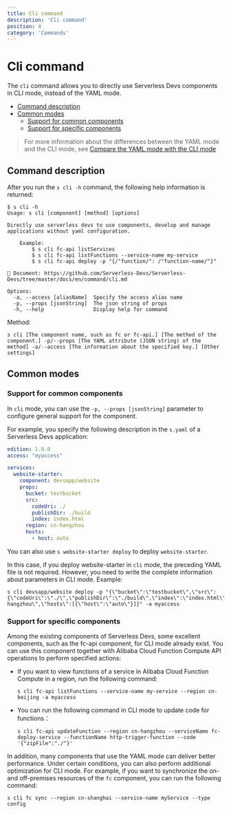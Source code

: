 ```yaml
---
title: Cli command
description: 'Cli command'
position: 4
category: 'Commands'
---
```


# Cli command

The `cli` command allows you to directly use Serverless Devs components in CLI mode, instead of the YAML mode.

- [Command description](#Command-description)
- [Common modes](#Common-modes)
    - [Support for common components](#Support-for-common-components)
    - [Support for specific components](#Support-for-specific-components)

> For more information about the differences between the YAML mode and the CLI mode, see [Compare the YAML mode with the CLI mode](./../yaml_and_cli.md)

## Command description

After you run the `s cli -h` command, the following help information is returned:

```shell script
$ s cli -h
Usage: s cli [component] [method] [options]

Directly use serverless devs to use components, develop and manage applications without yaml configuration.
    
    Example:
        $ s cli fc-api listServices
        $ s cli fc-api listFunctions --service-name my-service
        $ s cli fc-api deploy -p "{/"function/": /"function-name/"}"
    
📖 Document: https://github.com/Serverless-Devs/Serverless-Devs/tree/master/docs/en/command/cli.md

Options:
  -a, --access [aliasName]  Specify the access alias name
  -p, --props [jsonString]  The json string of props
  -h, --help                Display help for command
```

Method:

```shell script
s cli [The component name, such as fc or fc-api.] [The method of the component.] -p/--props [The YAML attribute (JSON string) of the method] -a/--access [The information about the specified key.] [Other settings]
```


## Common modes

### Support for common components

In `cli` mode, you can use the `-p, --props [jsonString]` parameter to configure general support for the component. 

For example, you specify the following description in the `s.yaml` of a Serverless Devs application:


```yaml
edition: 1.0.0
access: "myaccess"

services:
  website-starter:
    component: devsapp/website
    props:
      bucket: testbucket
      src:
        codeUri: ./
        publishDir: ./build
        index: index.html
      region: cn-hangzhou
      hosts:
        - host: auto
```

You can also use `s website-starter deploy` to deploy `website-starter`. 

In this case, if you deploy website-starter in `cli` mode, the preceding YAML file is not required. However, you need to write the complete information about parameters in CLI mode. Example:

```shell script
s cli devsapp/website deploy -p "{\"bucket\":\"testbucket\",\"src\":{\"codeUri\":\"./\",\"publishDir\":\"./build\",\"index\":\"index.html\"},\"region\":\"cn-hangzhou\",\"hosts\":[{\"host\":\"auto\"}]}" -a myaccess
```

### Support for specific components

Among the existing components of Serverless Devs, some excellent components, such as the fc-api component, for CLI mode already exist. You can use this component together with Alibaba Cloud Function Compute API operations to perform specified actions:
- If you want to view functions of a service in Alibaba Cloud Function Compute in a region, run the following command:
    ```shell script
    s cli fc-api listFunctions --service-name my-service --region cn-beijing -a myaccess
    ```
- You can run the following command in CLI mode to update code for functions：
    ```shell script
    s cli fc-api updateFunction --region cn-hangzhou --serviceName fc-deploy-service --functionName http-trigger-function --code '{"zipFile":"./"}'
    ```

In addition, many components that use the YAML mode can deliver better performance. Under certain conditions, you can also perform additional optimization for CLI mode. For example, if you want to synchronize the on- and off-premises resources of the `fc` component, you can run the following command:

```shell script
s cli fc sync --region cn-shanghai --service-name myService --type config
```
